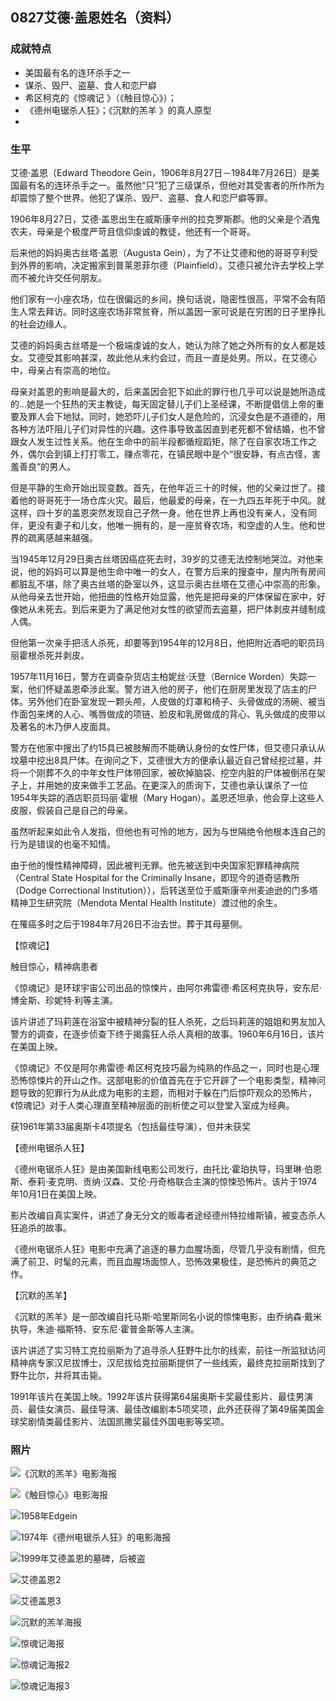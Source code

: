 ## 0827艾德·盖恩姓名（资料）

### 成就特点

- 美国最有名的连环杀手之一
- 谋杀、毁尸、盗墓、食人和恋尸癖
- 希区柯克的《惊魂记 》（《触目惊心》）；
- 《德州电锯杀人狂》；《沉默的羔羊 》的真人原型
- ​


### 生平

艾德·盖恩（Edward Theodore Gein，1906年8月27日－1984年7月26日）是美国最有名的连环杀手之一。虽然他“只”犯了三级谋杀，但他对其受害者的所作所为却震惊了整个世界。他犯了谋杀、毁尸、盗墓、食人和恋尸癖等罪。



1906年8月27日，艾德·盖恩出生在威斯康辛州的拉克罗斯郡。他的父亲是个酒鬼农夫，母亲是个极度严苛且信仰虔诚的教徒，他还有一个哥哥。

后来他的妈妈奥古丝塔·盖恩（Augusta Gein），为了不让艾德和他的哥哥亨利受到外界的影响，决定搬家到普莱恩菲尔德（Plainfield）。艾德只被允许去学校上学而不被允许交任何朋友。

他们家有一小座农场，位在很偏远的乡间，换句话说，隐密性很高，平常不会有陌生人常去拜访。同时这座农场非常贫脊，所以盖因一家可说是在穷困的日子里挣扎的社会边缘人。

艾德的妈妈奥古丝塔是一个极端虔诚的女人，她认为除了她之外所有的女人都是妓女。艾德受其影响甚深，故此他从未约会过，而且一直是处男。所以，在艾德心中，母亲占有崇高的地位。

母亲对盖恩的影响是最大的，后来盖因会犯下如此的罪行也几乎可以说是她所造成的...她是一个狂热的天主教徒，每天固定替儿子们上圣经课，不断提倡信上帝的重要及罪人会下地狱。同时，她恐吓儿子们女人是危险的，沉浸女色是不道德的，用各种方法吓阻儿子们对异性的兴趣。这件事导致盖因直到老死都不曾结婚，也不曾跟女人发生过性关系。他在生命中的前半段都循规蹈矩，除了在自家农场工作之外，偶尔会到镇上打打零工，赚点零花，在镇民眼中是个“很安静，有点古怪，害羞善良“的男人。

但是平静的生命开始出现变数。首先，在他年近三十的时候，他的父亲过世了。接着他的哥哥死于一场仓库火灾。最后，他最爱的母亲，在一九四五年死于中风。就这样，四十岁的盖恩突然发现自己孑然一身。他在世界上再也没有亲人，没有同伴，更没有妻子和儿女，他唯一拥有的，是一座贫脊农场，和空虚的人生。他和世界的疏离感越来越强。

当1945年12月29日奥古丝塔因癌症死去时，39岁的艾德无法控制地哭泣。对他来说，他的妈妈可以算是他生命中唯一的女人，在警方后来的搜查中，屋内所有房间都脏乱不堪，除了奥古丝塔的卧室以外，这显示奥古丝塔在艾德心中崇高的形象。从他母亲去世开始，他扭曲的性格开始显露，他先是把母亲的尸体保留在家中，好像她从未死去。到后来更为了满足他对女性的欲望而去盗墓，把尸体剥皮并缝制成人偶。

但他第一次亲手把活人杀死，却要等到1954年的12月8日，他把附近酒吧的职员玛丽霍根杀死并剥皮。

1957年11月16日，警方在调查杂货店主柏妮丝·沃登（Bernice Worden）失踪一案，他们怀疑盖恩牵涉此案。警方进入他的房子，他们在厨房里发现了店主的尸体。另外他们在卧室发现一颗头颅，人皮做的灯罩和椅子、头骨做成的汤碗、被当作面包来烤的人心、嘴唇做成的项链、脸皮和乳房做成的背心、乳头做成的皮带以及著名的木乃伊人皮面具。

警方在他家中搜出了约15具已被肢解而不能确认身份的女性尸体，但艾德只承认从坟墓中挖出8具尸体。在询问之下，艾德很大方的便承认最近自己曾经挖过墓，并将一个刚葬不久的中年女性尸体带回家，被砍掉脑袋、挖空内脏的尸体被倒吊在架子上，并用她的皮来做手工艺品。在更深入的质询下，艾德也承认谋杀了一位1954年失踪的酒店职员玛丽·霍根（Mary Hogan）。盖恩还坦承，他会穿上这些人皮服，假装自己是自己的母亲。

虽然听起来如此令人发指，但他也有可怜的地方，因为与世隔绝令他根本连自己的行为是错误的也毫不知情。



由于他的慢性精神障碍，因此被判无罪。他先被送到中央国家犯罪精神病院（Central State Hospital for the Criminally Insane，即现今的道奇惩教所（Dodge Correctional Institution）），后转送至位于威斯康辛州麦迪逊的门多塔精神卫生研究院（Mendota Mental Health Institute）渡过他的余生。

在罹癌多时之后于1984年7月26日不治去世。葬于其母墓侧。

【惊魂记】

触目惊心，精神病患者

《惊魂记》是环球宇宙公司出品的惊悚片，由阿尔弗雷德·希区柯克执导，安东尼·博金斯、珍妮特·利等主演。

该片讲述了玛莉莲在浴室中被精神分裂的狂人杀死，之后玛莉莲的姐姐和男友加入警方的调查，在逐步侦查下终于揭露狂人杀人真相的故事。1960年6月16日，该片在美国上映。

《惊魂记》不仅是阿尔弗雷德·希区柯克技巧最为纯熟的作品之一，同时也是心理恐怖惊悚片的开山之作。这部电影的价值首先在于它开辟了一个电影类型，精神问题导致的犯罪行为从此成为电影的主题，而相对于躲在门后惊吓观众的恐怖片，《惊魂记》对于人类心理直至精神层面的剖析使之可以登堂入室成为经典。

获1961年第33届奥斯卡4项提名（包括最佳导演），但并未获奖

【德州电锯杀人狂】

《德州电锯杀人狂》是由美国新线电影公司发行，由托比·霍珀执导，玛里琳·伯恩斯、泰莉·麦克明、贡纳·汉森、艾伦·丹奇格联合主演的惊悚恐怖片。该片于1974年10月1日在美国上映。

影片改编自真实案件，讲述了身无分文的贩毒者途经德州特拉维斯镇，被变态杀人狂追杀的故事。

《德州电锯杀人狂》电影中充满了追逐的暴力血腥场面，尽管几乎没有剧情，但充满了前卫、时髦的元素，而且血腥场面惊人，恐怖效果极佳，是恐怖片的典范之作。

【沉默的羔羊】

《沉默的羔羊》是一部改编自托马斯·哈里斯同名小说的惊悚电影，由乔纳森·戴米执导，朱迪·福斯特、安东尼·霍普金斯等人主演。

该片讲述了实习特工克拉丽斯为了追寻杀人狂野牛比尔的线索，前往一所监狱访问精神病专家汉尼拔博士，汉尼拔给克拉丽斯提供了一些线索，最终克拉丽斯找到了野牛比尔，并将其击毙。

1991年该片在美国上映。1992年该片获得第64届奥斯卡奖最佳影片、最佳男演员、最佳女演员、最佳导演、最佳改编剧本5项奖项，此外还获得了第49届美国金球奖剧情类最佳影片、法国凯撒奖最佳外国电影等奖项。

### 照片

![《沉默的羔羊》电影海报](《沉默的羔羊》电影海报.jpg)

![《触目惊心》电影海报](《触目惊心》电影海报.jpg)

![1958年Edgein](1958年Edgein.jpg)

![1974年《德州电锯杀人狂》的电影海报](1974年《德州电锯杀人狂》的电影海报.jpg)

![1999年艾德盖恩的墓碑，后被盗](1999年艾德盖恩的墓碑，后被盗.jpg)

![艾德盖恩2](艾德盖恩2.jpg)

![艾德盖恩3](艾德盖恩3.jpg)

![沉默的羔羊海报](沉默的羔羊海报.jpg)

![惊魂记海报](惊魂记海报.jpg)

![惊魂记海报2](惊魂记海报2.jpg)

![惊魂记海报3](惊魂记海报3.jpg)